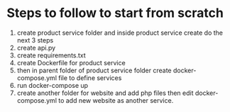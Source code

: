 # Steps to follow to start from scratch
1. create product service folder and inside product service create do the next 3 steps
2. create api.py
3. create requirements.txt
4. create Dockerfile for product service
5. then in parent folder of product service folder create docker-compose.yml file to define services
6. run docker-compose up
7. create another folder for website and add php files then edit docker-compose.yml to add new website as another service.

